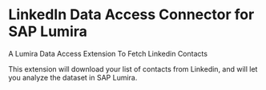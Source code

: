 LinkedIn Data Access Connector for SAP Lumira
============================

A Lumira Data Access Extension To Fetch Linkedin Contacts

This extension will download your list of contacts from Linkedin, and will let you analyze the dataset in SAP Lumira.
